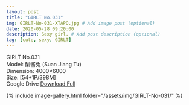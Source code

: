 ```yaml
---
layout: post
title: "GIRLT No.031"
img: GIRLT-No-031-XTAPO.jpg # Add image post (optional)
date: 2020-05-28 09:20:00
description: Sexy girl. # Add post description (optional)
tag: [cute, sexy, GIRLT]
---
```

GIRLT No.031  
Model: 酸酱兔 (Suan Jiang Tu)  
Dimension: 4000×6000  
Size: [54+1P/398M]               
Google Drive [Download Full](http://gestyy.com/e0MjLu)

{% include image-gallery.html folder="/assets/img/GIRLT-No-031/" %}
